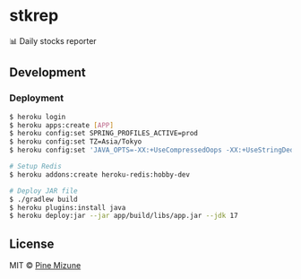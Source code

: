 # stkrep

:bar_chart: Daily stocks reporter

## Development

### Deployment

```sh
$ heroku login
$ heroku apps:create [APP]
$ heroku config:set SPRING_PROFILES_ACTIVE=prod
$ heroku config:set TZ=Asia/Tokyo
$ heroku config:set 'JAVA_OPTS=-XX:+UseCompressedOops -XX:+UseStringDeduplication'

# Setup Redis
$ heroku addons:create heroku-redis:hobby-dev

# Deploy JAR file
$ ./gradlew build
$ heroku plugins:install java
$ heroku deploy:jar --jar app/build/libs/app.jar --jdk 17
```

## License

MIT &copy; [Pine Mizune](https://profile.pine.moe/)
